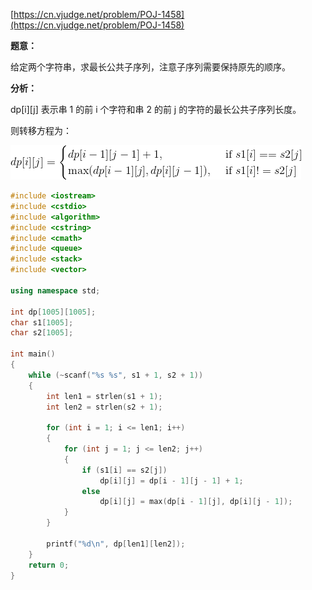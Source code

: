 [https://cn.vjudge.net/problem/POJ-1458](https://cn.vjudge.net/problem/POJ-1458)

**题意：**

给定两个字符串，求最长公共子序列，注意子序列需要保持原先的顺序。

**分析：**

dp[i][j] 表示串 1 的前 i 个字符和串 2 的前 j 的字符的最长公共子序列长度。

则转移方程为：

![](https://github.com/BExplained/Accepted/blob/master/img/2.gif)

```c++
#include <iostream>
#include <cstdio>
#include <algorithm>
#include <cstring>
#include <cmath>
#include <queue>
#include <stack>
#include <vector>

using namespace std;

int dp[1005][1005];
char s1[1005];
char s2[1005];

int main()
{
    while (~scanf("%s %s", s1 + 1, s2 + 1))
    {
        int len1 = strlen(s1 + 1);
        int len2 = strlen(s2 + 1);

        for (int i = 1; i <= len1; i++)
        {
            for (int j = 1; j <= len2; j++)
            {
                if (s1[i] == s2[j])
                    dp[i][j] = dp[i - 1][j - 1] + 1;
                else
                    dp[i][j] = max(dp[i - 1][j], dp[i][j - 1]);
            }
        }

        printf("%d\n", dp[len1][len2]);
    }
    return 0;
}
```
